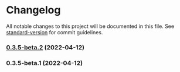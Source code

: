 # Changelog

All notable changes to this project will be documented in this file. See [standard-version](https://github.com/conventional-changelog/standard-version) for commit guidelines.

### [0.3.5-beta.2](https://kbss.felk.cvut.cz/git/s-forms/compare/v0.3.5-beta.1...v0.3.5-beta.2) (2022-04-12)

### 0.3.5-beta.1 (2022-04-12)
